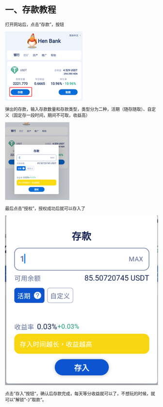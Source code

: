 # 一、存款教程

打开网站后，点击“存款”，按钮

![](../.gitbook/assets/image%20%2811%29.png)

弹出的存款，输入存款数量和存款类型，类型分为二种，活期（随存随取）、自定义（固定存一段时间，期间不可取，收益高）

![](../.gitbook/assets/image%20%2810%29.png)

 最后点击“授权”，授权成功后就可以存入了

![](../.gitbook/assets/image%20%288%29.png)

点击“存入”按钮“，确认后存款完成，每天等分收益就可以了，不想玩的时候，就可以”解锁“-》”取款“。

